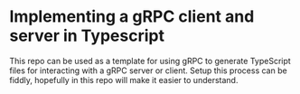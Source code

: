 # Implementing a gRPC client and server in Typescript

This repo can be used as a template for using gRPC to generate TypeScript files for interacting with a gRPC server or client. Setup this process can be fiddly, hopefully in this repo will make it easier to understand.

[//]: # (![]&#40;./assets/booking-microservices.png&#41;)
